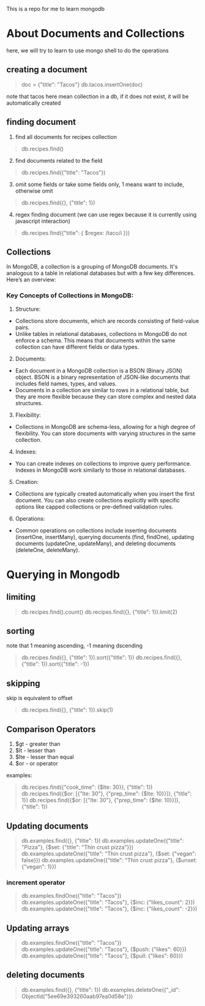 This is a repo for me to learn mongodb

# About Documents and Collections

here, we will try to learn to use mongo shell to do the operations

## creating a document
> doc = {"title": "Tacos"}
> db.tacos.insertOne(doc)

note that tacos here mean collection in a db, if it does not exist, it will be automatically created

## finding document
1. find all documents for recipes collection
> db.recipes.find()

2. find documents related to the field
> db.recipes.find({"title": "Tacos"})

3. omit some fields or take some fields only, 1 means want to include, otherwise omit
> db.recipes.find({}, {"title": 1})

4. regex finding document (we can use regex because it is currently using javascript interaction)
> db.recipes.find({"title": { $regex: /taco/i }})

## Collections
In MongoDB, a collection is a grouping of MongoDB documents. It's analogous to a table in relational databases but with a few key differences. Here’s an overview:

### Key Concepts of Collections in MongoDB:
1. Structure:

- Collections store documents, which are records consisting of field-value pairs.
- Unlike tables in relational databases, collections in MongoDB do not enforce a schema. This means that documents within the same collection can have different fields or data types.

2. Documents:

- Each document in a MongoDB collection is a BSON (Binary JSON) object. BSON is a binary representation of JSON-like documents that includes field names, types, and values.
- Documents in a collection are similar to rows in a relational table, but they are more flexible because they can store complex and nested data structures.

3. Flexibility:

- Collections in MongoDB are schema-less, allowing for a high degree of flexibility. You can store documents with varying structures in the same collection.

4. Indexes:

- You can create indexes on collections to improve query performance. Indexes in MongoDB work similarly to those in relational databases.

5. Creation:

- Collections are typically created automatically when you insert the first document. You can also create collections explicitly with specific options like capped collections or pre-defined validation rules.

6. Operations:

- Common operations on collections include inserting documents (insertOne, insertMany), querying documents (find, findOne), updating documents (updateOne, updateMany), and deleting documents (deleteOne, deleteMany).

# Querying in Mongodb

## limiting
> db.recipes.find().count()
> db.recipes.find({}, {"title": 1}).limit(2)

## sorting
note that 1 meaning ascending, -1 meaning dscending
> db.recipes.find({}, {"title": 1}).sort({"title": 1})
> db.recipes.find({}, {"title": 1}).sort({"title": -1})

## skipping
skip is equivalent to offset
> db.recipes.find({}, {"title": 1}).skip(1)

## Comparison Operators

1. $gt - greater than
2. $lt - lesser than
3. $lte - lesser than equal
4. $or - or operator

examples:
> db.recipes.find({"cook_time": {$lte: 30}}, {"title": 1})
> db.recipes.find({$or: [{"lte: 30"}, {"prep_time": {$lte: 10}}]}, {"title": 1})
> db.recipes.find({$or: [{"lte: 30"}, {"prep_time": {$lte: 10}}]}, {"title": 1})

## Updating documents
> db.examples.find({}, {"title": 1})
> db.examples.updateOne({"title": "Pizza"}, {$set: {"title": "Thin crust pizza"}})
> db.examples.updateOne({"title": "Thin crust pizza"}, {$set: {"vegan": false}})
> db.examples.updateOne({"title": "Thin crust pizza"}, {$unset: {"vegan": 1}})

### increment operator
> db.examples.findOne({"title": "Tacos"})
> db.examples.updateOne({"title": "Tacos"}, {$inc: {"likes_count": 2}})
> db.examples.updateOne({"title": "Tacos"}, {$inc: {"likes_count": -2}})

## Updating arrays
> db.examples.findOne({"title": "Tacos"})
> db.examples.updateOne({"title": "Tacos"}, {$push: {"likes": 60}})
> db.examples.updateOne({"title": "Tacos"}, {$pull: {"likes": 60}})

## deleting documents
> db.examples.find({}, {"title": 1})
> db.examples.deleteOne({"_id": ObjectId("5ee69e393260aab97ea0d58e")})